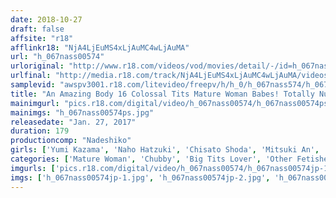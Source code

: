 ```yaml
---
date: 2018-10-27
draft: false
affsite: "r18"
afflinkr18: "NjA4LjEuMS4xLjAuMC4wLjAuMA"
url: "h_067nass00574"
urloriginal: "http://www.r18.com/videos/vod/movies/detail/-/id=h_067nass00574"
urlfinal: "http://media.r18.com/track/NjA4LjEuMS4xLjAuMC4wLjAuMA/videos/vod/movies/detail/-/id=h_067nass00574"
samplevid: "awspv3001.r18.com/litevideo/freepv/h/h_0/h_067nass574/h_067nass574_dmb_w.mp4"
title: "An Amazing Body 16 Colossal Tits Mature Woman Babes! Totally Nude Exercises"
mainimgurl: "pics.r18.com/digital/video/h_067nass00574/h_067nass00574ps.jpg"
mainimgs: "h_067nass00574ps.jpg"
releasedate: "Jan. 27, 2017"
duration: 179
productioncomp: "Nadeshiko"
girls: ['Yumi Kazama', 'Naho Hatzuki', 'Chisato Shoda', 'Mitsuki An', 'Yukari Orihara', 'Hitomi Enjoji', 'Yu Shinoda', 'Kaori Otosaki', 'Rika Fujishita', 'Azusa Yagi']
categories: ['Mature Woman', 'Chubby', 'Big Tits Lover', 'Other Fetishes', 'Sweating', 'Hi-Def']
imgurls: ['pics.r18.com/digital/video/h_067nass00574/h_067nass00574jp-1.jpg', 'pics.r18.com/digital/video/h_067nass00574/h_067nass00574jp-2.jpg', 'pics.r18.com/digital/video/h_067nass00574/h_067nass00574jp-3.jpg', 'pics.r18.com/digital/video/h_067nass00574/h_067nass00574jp-4.jpg', 'pics.r18.com/digital/video/h_067nass00574/h_067nass00574jp-5.jpg', 'pics.r18.com/digital/video/h_067nass00574/h_067nass00574jp-6.jpg', 'pics.r18.com/digital/video/h_067nass00574/h_067nass00574jp-7.jpg', 'pics.r18.com/digital/video/h_067nass00574/h_067nass00574jp-8.jpg', 'pics.r18.com/digital/video/h_067nass00574/h_067nass00574jp-9.jpg', 'pics.r18.com/digital/video/h_067nass00574/h_067nass00574jp-10.jpg', 'pics.r18.com/digital/video/h_067nass00574/h_067nass00574jp-11.jpg', 'pics.r18.com/digital/video/h_067nass00574/h_067nass00574jp-12.jpg', 'pics.r18.com/digital/video/h_067nass00574/h_067nass00574jp-13.jpg', 'pics.r18.com/digital/video/h_067nass00574/h_067nass00574jp-14.jpg', 'pics.r18.com/digital/video/h_067nass00574/h_067nass00574jp-15.jpg', 'pics.r18.com/digital/video/h_067nass00574/h_067nass00574jp-16.jpg', 'pics.r18.com/digital/video/h_067nass00574/h_067nass00574jp-17.jpg', 'pics.r18.com/digital/video/h_067nass00574/h_067nass00574jp-18.jpg', 'pics.r18.com/digital/video/h_067nass00574/h_067nass00574jp-19.jpg', 'pics.r18.com/digital/video/h_067nass00574/h_067nass00574jp-20.jpg']
imgs: ['h_067nass00574jp-1.jpg', 'h_067nass00574jp-2.jpg', 'h_067nass00574jp-3.jpg', 'h_067nass00574jp-4.jpg', 'h_067nass00574jp-5.jpg', 'h_067nass00574jp-6.jpg', 'h_067nass00574jp-7.jpg', 'h_067nass00574jp-8.jpg', 'h_067nass00574jp-9.jpg', 'h_067nass00574jp-10.jpg', 'h_067nass00574jp-11.jpg', 'h_067nass00574jp-12.jpg', 'h_067nass00574jp-13.jpg', 'h_067nass00574jp-14.jpg', 'h_067nass00574jp-15.jpg', 'h_067nass00574jp-16.jpg', 'h_067nass00574jp-17.jpg', 'h_067nass00574jp-18.jpg', 'h_067nass00574jp-19.jpg', 'h_067nass00574jp-20.jpg']
---
```

